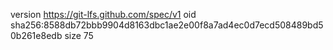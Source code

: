 version https://git-lfs.github.com/spec/v1
oid sha256:8588db72bbb9904d8163dbc1ae2e00f8a7ad4ec0d7ecd508489bd50b261e8edb
size 75
